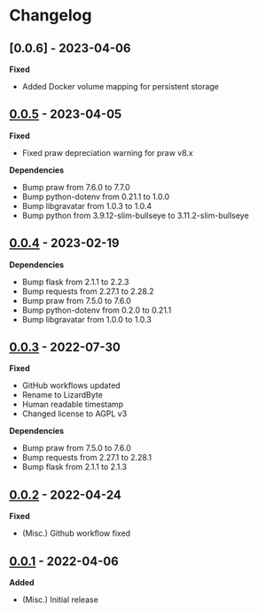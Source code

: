 # Changelog

## [0.0.6] - 2023-04-06
**Fixed**
- Added Docker volume mapping for persistent storage

## [0.0.5] - 2023-04-05
**Fixed**
- Fixed praw depreciation warning for praw v8.x

**Dependencies**
- Bump praw from 7.6.0 to 7.7.0
- Bump python-dotenv from 0.21.1 to 1.0.0
- Bump libgravatar from 1.0.3 to 1.0.4
- Bump python from 3.9.12-slim-bullseye to 3.11.2-slim-bullseye

## [0.0.4] - 2023-02-19
**Dependencies**
- Bump flask from 2.1.1 to 2.2.3
- Bump requests from 2.27.1 to 2.28.2
- Bump praw from 7.5.0 to 7.6.0
- Bump python-dotenv from 0.2.0 to 0.21.1
- Bump libgravatar from 1.0.0 to 1.0.3

## [0.0.3] - 2022-07-30
**Fixed**
- GitHub workflows updated
- Rename to LizardByte
- Human readable timestamp
- Changed license to AGPL v3

**Dependencies**
- Bump praw from 7.5.0 to 7.6.0
- Bump requests from 2.27.1 to 2.28.1
- Bump flask from 2.1.1 to 2.1.3

## [0.0.2] - 2022-04-24
**Fixed**
- (Misc.) Github workflow fixed

## [0.0.1] - 2022-04-06
**Added**
- (Misc.) Initial release

[0.0.1]: https://github.com/lizardbyte/reddit-bot/releases/tag/v0.0.1
[0.0.2]: https://github.com/lizardbyte/reddit-bot/releases/tag/v0.0.2
[0.0.3]: https://github.com/lizardbyte/reddit-bot/releases/tag/v0.0.3
[0.0.4]: https://github.com/lizardbyte/reddit-bot/releases/tag/v0.0.4
[0.0.5]: https://github.com/lizardbyte/reddit-bot/releases/tag/v0.0.5
